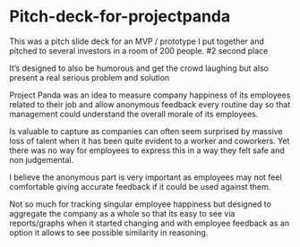 # Pitch-deck-for-projectpanda
This was a pitch slide deck for an MVP / prototype I put together and pitched to several investors in a room of 200 people. #2 second place 

It’s designed to also be humorous and get the crowd laughing but also present a real serious problem and solution 

Project Panda was an idea to measure company happiness of its employees related to their job and allow anonymous feedback every routine day so that management could understand the overall morale of its employees.

Is valuable to capture as companies can often seem surprised by massive loss of talent when it has been quite evident to a worker and coworkers. Yet there was no way for employees to express this in a way they felt safe and non judgemental. 

I believe the anonymous part is very important as employees may not feel comfortable giving accurate feedback if it could be used against them.

Not so much for tracking singular employee happiness but designed to aggregate the company as a whole so that its easy to see via reports/graphs when it started changing and with employee feedback as an option it allows to see possible similarity in reasoning.
